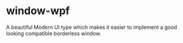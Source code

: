 window-wpf
==========

A beautiful Modern UI type which makes it easier to implement a good looking compatible borderless window.
